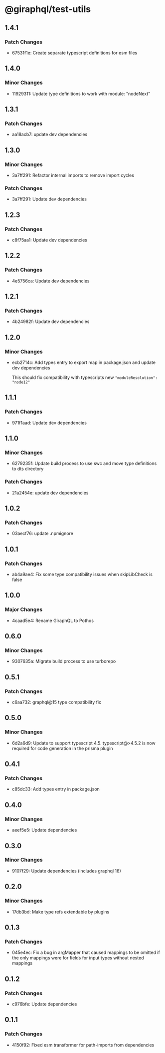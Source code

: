 # @giraphql/test-utils

## 1.4.1

### Patch Changes

- 67531f1e: Create separate typescript definitions for esm files

## 1.4.0

### Minor Changes

- 11929311: Update type definitions to work with module: "nodeNext"

## 1.3.1

### Patch Changes

- aa18acb7: update dev dependencies

## 1.3.0

### Minor Changes

- 3a7ff291: Refactor internal imports to remove import cycles

### Patch Changes

- 3a7ff291: Update dev dependencies

## 1.2.3

### Patch Changes

- c8f75aa1: Update dev dependencies

## 1.2.2

### Patch Changes

- 4e5756ca: Update dev dependencies

## 1.2.1

### Patch Changes

- 4b24982f: Update dev dependencies

## 1.2.0

### Minor Changes

- ecb2714c: Add types entry to export map in package.json and update dev dependencies

  This should fix compatibility with typescripts new `"moduleResolution": "node12"`

## 1.1.1

### Patch Changes

- 971f1aad: Update dev dependencies

## 1.1.0

### Minor Changes

- 6279235f: Update build process to use swc and move type definitions to dts directory

### Patch Changes

- 21a2454e: update dev dependencies

## 1.0.2

### Patch Changes

- 03aecf76: update .npmignore

## 1.0.1

### Patch Changes

- ab4a9ae4: Fix some type compatibility issues when skipLibCheck is false

## 1.0.0

### Major Changes

- 4caad5e4: Rename GiraphQL to Pothos

## 0.6.0

### Minor Changes

- 9307635a: Migrate build process to use turborepo

## 0.5.1

### Patch Changes

- c6aa732: graphql@15 type compatibility fix

## 0.5.0

### Minor Changes

- 6d2a6d9: Update to support typescript 4.5. typescript@>4.5.2 is now required for code generation
  in the prisma plugin

## 0.4.1

### Patch Changes

- c85dc33: Add types entry in package.json

## 0.4.0

### Minor Changes

- aeef5e5: Update dependencies

## 0.3.0

### Minor Changes

- 9107f29: Update dependencies (includes graphql 16)

## 0.2.0

### Minor Changes

- 17db3bd: Make type refs extendable by plugins

## 0.1.3

### Patch Changes

- 045e4ec: Fix a bug in argMapper that caused mappings to be omitted if the only mappings were for
  fields for input types without nested mappings

## 0.1.2

### Patch Changes

- c976bfe: Update dependencies

## 0.1.1

### Patch Changes

- 4150f92: Fixed esm transformer for path-imports from dependencies
